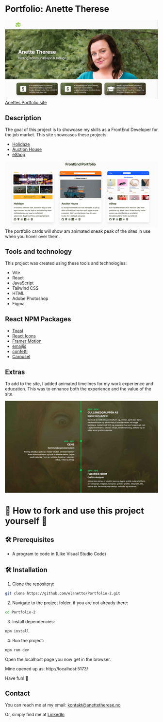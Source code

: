 # Portfolio: Anette Therese

![image](https://raw.githubusercontent.com/elanetto/Portfolio-2/refs/heads/main/src/assets/readme-img/readme-homepage-two.jpg)
[Anettes Portfolio site](https://anette-portfolio.onrender.com/)


## Description

The goal of this project is to showcase my skills as a FrontEnd Developer for the job market.
This site showcases these projects:

- [Holidaze](https://dev-holiday.onrender.com/)
- [Auction House](https://regal-travesseiro-0cbb67.netlify.app/)
- [eShop](https://online-shop-ca-anette.netlify.app/)

![image](https://raw.githubusercontent.com/elanetto/Portfolio-2/refs/heads/main/src/assets/readme-img/readme-portfoliocards.jpg)
The portfolio cards will show am animated sneak peak of the sites in use when you hover over them.

## Tools and technology
This project was created using these tools and technologies:
- Vite
- React
- JavaScript
- Tailwind CSS
- HTML
- Adobe Photoshop
- Figma

## React NPM Packages
- [Toast](https://www.npmjs.com/package/react-toastify)
- [React Icons](https://react-icons.github.io/react-icons/)
- [Framer Motion](https://motion.dev/)
- [emailjs](https://www.emailjs.com/)
- [confetti](https://www.npmjs.com/package/react-canvas-confetti)
- [Carousel](https://www.npmjs.com/package/react-responsive-carousel)

## Extras
To add to the site, I added animated timelines for my work experience and education. This was to enhance both the experience and the value of the site.

![image](https://raw.githubusercontent.com/elanetto/Portfolio-2/refs/heads/main/src/assets/readme-img/readme-timeline.jpg)


# 🌿 How to fork and use this project yourself 🌿 

## 🛠️ Prerequisites
- A program to code in (Like Visual Studio Code)

## 🛠️ Installation
1. Clone the repository:
```bash
git clone https://github.com/elanetto/Portfolio-2.git
```

2. Navigate to the project folder, if you are not already there:
```bash
cd Portfolio-2
```

3. Install dependencies:
```bash
npm install
```

4. Run the project:
```bash
npm run dev
```
Open the localhost page you now get in the browser.

Mine opened up as: http://localhost:5173/

Have fun! 🌱

## Contact
You can reach me at my email: kontakt@anettetherese.no

Or, simply find me at [LinkedIn](https://www.linkedin.com/in/anettetherese/)

